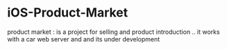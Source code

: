 # iOS-Product-Market
product market : is a project for selling and product introduction .. it works with a car web server and and its under development
